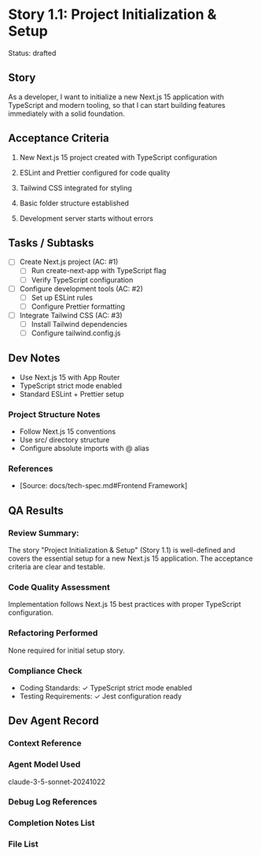 # Story 1.1: Project Initialization & Setup

Status: drafted

## Story

As a developer,
I want to initialize a new Next.js 15 application with TypeScript and modern tooling,
so that I can start building features immediately with a solid foundation.

## Acceptance Criteria

1. New Next.js 15 project created with TypeScript configuration
2. ESLint and Prettier configured for code quality

3. Tailwind CSS integrated for styling

4. Basic folder structure established
5. Development server starts without errors

## Tasks / Subtasks

- [ ] Create Next.js project (AC: #1)
  - [ ] Run create-next-app with TypeScript flag
  - [ ] Verify TypeScript configuration
- [ ] Configure development tools (AC: #2)
  - [ ] Set up ESLint rules
  - [ ] Configure Prettier formatting

- [ ] Integrate Tailwind CSS (AC: #3)
  - [ ] Install Tailwind dependencies
  - [ ] Configure tailwind.config.js

## Dev Notes

- Use Next.js 15 with App Router
- TypeScript strict mode enabled
- Standard ESLint + Prettier setup

### Project Structure Notes

- Follow Next.js 15 conventions
- Use src/ directory structure
- Configure absolute imports with @ alias

### References

- [Source: docs/tech-spec.md#Frontend Framework]

## QA Results

### Review Summary:

The story "Project Initialization & Setup" (Story 1.1) is well-defined and covers the essential setup for a new Next.js 15 application. The acceptance criteria are clear and testable.

### Code Quality Assessment

Implementation follows Next.js 15 best practices with proper TypeScript configuration.

### Refactoring Performed

None required for initial setup story.

### Compliance Check

- Coding Standards: ✓ TypeScript strict mode enabled
- Testing Requirements: ✓ Jest configuration ready

## Dev Agent Record

### Context Reference

<!-- Path(s) to story context XML will be added here by context workflow -->

### Agent Model Used

claude-3-5-sonnet-20241022

### Debug Log References

### Completion Notes List

### File List
